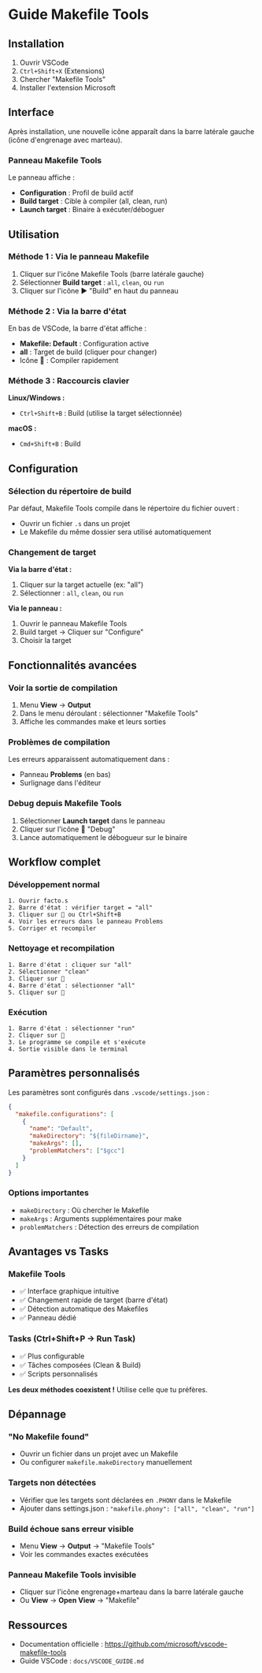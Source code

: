 # Guide Makefile Tools

## Installation

1. Ouvrir VSCode
2. `Ctrl+Shift+X` (Extensions)
3. Chercher "Makefile Tools"
4. Installer l'extension Microsoft

## Interface

Après installation, une nouvelle icône apparaît dans la barre latérale gauche (icône d'engrenage avec marteau).

### Panneau Makefile Tools

Le panneau affiche :
- **Configuration** : Profil de build actif
- **Build target** : Cible à compiler (all, clean, run)
- **Launch target** : Binaire à exécuter/déboguer

## Utilisation

### Méthode 1 : Via le panneau Makefile

1. Cliquer sur l'icône Makefile Tools (barre latérale gauche)
2. Sélectionner **Build target** : `all`, `clean`, ou `run`
3. Cliquer sur l'icône ▶️ "Build" en haut du panneau

### Méthode 2 : Via la barre d'état

En bas de VSCode, la barre d'état affiche :
- **Makefile: Default** : Configuration active
- **all** : Target de build (cliquer pour changer)
- Icône 🔨 : Compiler rapidement

### Méthode 3 : Raccourcis clavier

**Linux/Windows :**
- `Ctrl+Shift+B` : Build (utilise la target sélectionnée)

**macOS :**
- `Cmd+Shift+B` : Build

## Configuration

### Sélection du répertoire de build

Par défaut, Makefile Tools compile dans le répertoire du fichier ouvert :
- Ouvrir un fichier `.s` dans un projet
- Le Makefile du même dossier sera utilisé automatiquement

### Changement de target

**Via la barre d'état :**
1. Cliquer sur la target actuelle (ex: "all")
2. Sélectionner : `all`, `clean`, ou `run`

**Via le panneau :**
1. Ouvrir le panneau Makefile Tools
2. Build target → Cliquer sur "Configure"
3. Choisir la target

## Fonctionnalités avancées

### Voir la sortie de compilation

1. Menu **View** → **Output**
2. Dans le menu déroulant : sélectionner "Makefile Tools"
3. Affiche les commandes make et leurs sorties

### Problèmes de compilation

Les erreurs apparaissent automatiquement dans :
- Panneau **Problems** (en bas)
- Surlignage dans l'éditeur

### Debug depuis Makefile Tools

1. Sélectionner **Launch target** dans le panneau
2. Cliquer sur l'icône 🐛 "Debug"
3. Lance automatiquement le débogueur sur le binaire

## Workflow complet

### Développement normal

```
1. Ouvrir facto.s
2. Barre d'état : vérifier target = "all"
3. Cliquer sur 🔨 ou Ctrl+Shift+B
4. Voir les erreurs dans le panneau Problems
5. Corriger et recompiler
```

### Nettoyage et recompilation

```
1. Barre d'état : cliquer sur "all"
2. Sélectionner "clean"
3. Cliquer sur 🔨
4. Barre d'état : sélectionner "all"
5. Cliquer sur 🔨
```

### Exécution

```
1. Barre d'état : sélectionner "run"
2. Cliquer sur 🔨
3. Le programme se compile et s'exécute
4. Sortie visible dans le terminal
```

## Paramètres personnalisés

Les paramètres sont configurés dans `.vscode/settings.json` :

```json
{
  "makefile.configurations": [
    {
      "name": "Default",
      "makeDirectory": "${fileDirname}",
      "makeArgs": [],
      "problemMatchers": ["$gcc"]
    }
  ]
}
```

### Options importantes

- `makeDirectory` : Où chercher le Makefile
- `makeArgs` : Arguments supplémentaires pour make
- `problemMatchers` : Détection des erreurs de compilation

## Avantages vs Tasks

### Makefile Tools
- ✅ Interface graphique intuitive
- ✅ Changement rapide de target (barre d'état)
- ✅ Détection automatique des Makefiles
- ✅ Panneau dédié

### Tasks (Ctrl+Shift+P → Run Task)
- ✅ Plus configurable
- ✅ Tâches composées (Clean & Build)
- ✅ Scripts personnalisés

**Les deux méthodes coexistent !** Utilise celle que tu préfères.

## Dépannage

### "No Makefile found"
- Ouvrir un fichier dans un projet avec un Makefile
- Ou configurer `makefile.makeDirectory` manuellement

### Targets non détectées
- Vérifier que les targets sont déclarées en `.PHONY` dans le Makefile
- Ajouter dans settings.json : `"makefile.phony": ["all", "clean", "run"]`

### Build échoue sans erreur visible
- Menu **View** → **Output** → "Makefile Tools"
- Voir les commandes exactes exécutées

### Panneau Makefile Tools invisible
- Cliquer sur l'icône engrenage+marteau dans la barre latérale gauche
- Ou **View** → **Open View** → "Makefile"

## Ressources

- Documentation officielle : https://github.com/microsoft/vscode-makefile-tools
- Guide VSCode : `docs/VSCODE_GUIDE.md`
